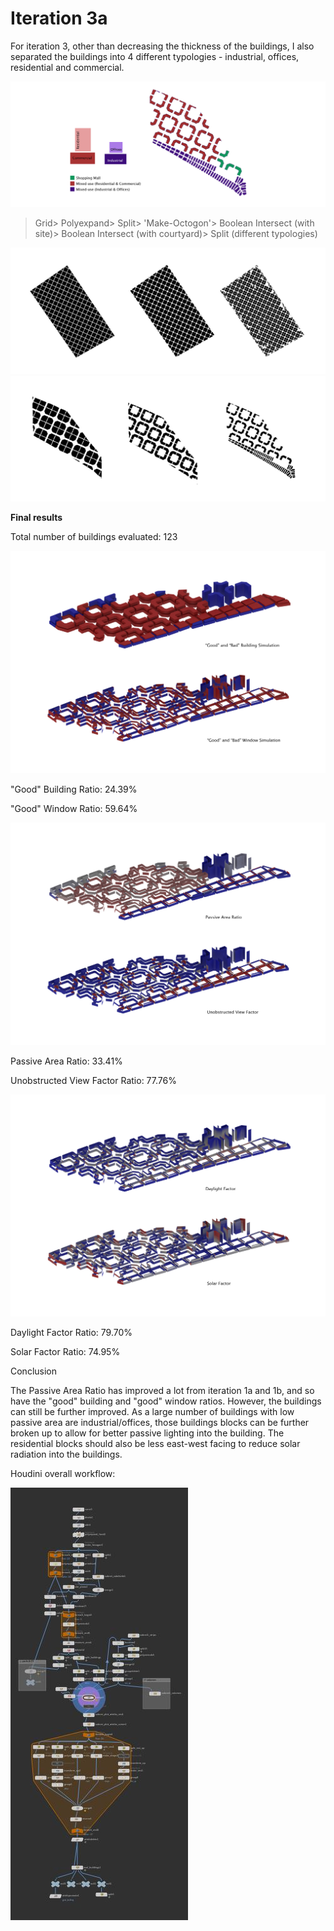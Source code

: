# Iteration 3a

For iteration 3, other than decreasing the thickness of the buildings, I also separated the buildings into 4 different typologies - industrial, offices, residential and commercial.

![1a](./imgs/3btypology.JPG)

>Grid> Polyexpand> Split> 'Make-Octogon'> Boolean Intersect (with site)> Boolean Intersect (with courtyard)> Split (different typologies)

![1a](./imgs/2process1.JPG)
![1a](./imgs/2process2.JPG)

**Final results**

Total number of buildings evaluated: 123

![1a](./imgs/2gbw.jpg)

"Good" Building Ratio: 24.39%

"Good" Window Ratio: 59.64%

![1a](./imgs/2pavf.jpg)

Passive Area Ratio: 33.41%

Unobstructed View Factor Ratio: 77.76%

![1a](./imgs/2dfsf.jpg)

Daylight Factor Ratio: 79.70%

Solar Factor Ratio: 74.95%

Conclusion

The Passive Area Ratio has improved a lot from iteration 1a and 1b, and so have the "good" building and "good" window ratios.
However, the buildings can still be further improved. As a large number of buildings with low passive area are industrial/offices, those buildings blocks can be further broken up to allow for better passive lighting into the building. 
The residential blocks should also be less east-west facing to reduce solar radiation into the buildings.


Houdini overall workflow:

![1a](./imgs/2workflow.JPG)



